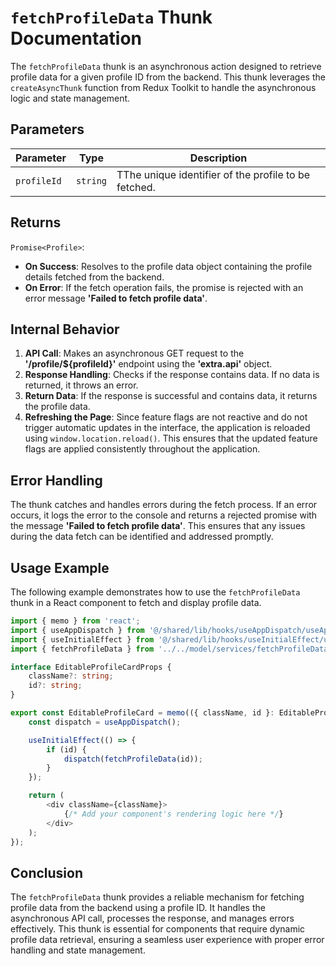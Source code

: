 #  `fetchProfileData` Thunk Documentation

The `fetchProfileData`  thunk is an asynchronous action designed to retrieve profile data for a given profile ID from the backend. 
This thunk leverages the `createAsyncThunk` function from Redux Toolkit to handle the asynchronous logic and state management.

## Parameters

| Parameter  | Type                    | Description                                     |
|------------|-------------------------|-------------------------------------------------|
| `profileId`   | `string`                | TThe unique identifier of the profile to be fetched. |

## Returns

`Promise<Profile>`: 
- **On Success**: Resolves to the profile data object containing the profile details fetched from the backend.
- **On Error**: If the fetch operation fails, the promise is rejected with an error message **'Failed to fetch profile data'**.



## Internal Behavior
1. **API Call**: Makes an asynchronous GET request to the **'/profile/${profileId}'** endpoint using the **'extra.api'** object.
2. **Response Handling**: Checks if the response contains data. If no data is returned, it throws an error.
3. **Return Data**: If the response is successful and contains data, it returns the profile data.
4. **Refreshing the Page**: Since feature flags are not reactive and do not trigger automatic updates in the interface, the application is reloaded using `window.location.reload()`. This ensures that the updated feature flags are applied consistently throughout the application.

## Error Handling

The thunk catches and handles errors during the fetch process. If an error occurs, it logs the error to the console and returns a rejected promise with the message **'Failed to fetch profile data'**. This ensures that any issues during the data fetch can be identified and addressed promptly.

## Usage Example
The following example demonstrates how to use the `fetchProfileData` thunk in a React component to fetch and display profile data.

```typescript jsx
import { memo } from 'react';
import { useAppDispatch } from '@/shared/lib/hooks/useAppDispatch/useAppDispatch';
import { useInitialEffect } from '@/shared/lib/hooks/useInitialEffect/useInitialEffect';
import { fetchProfileData } from '../../model/services/fetchProfileData/fetchProfileData';

interface EditableProfileCardProps {
    className?: string;
    id?: string;
}

export const EditableProfileCard = memo(({ className, id }: EditableProfileCardProps) => {
    const dispatch = useAppDispatch();

    useInitialEffect(() => {
        if (id) {
            dispatch(fetchProfileData(id));
        }
    });

    return (
        <div className={className}>
            {/* Add your component's rendering logic here */}
        </div>
    );
});
```

## Conclusion 
The `fetchProfileData` thunk provides a reliable mechanism for fetching profile data from the backend using a profile ID. It handles the asynchronous API call, processes the response, and manages errors effectively. This thunk is essential for components that require dynamic profile data retrieval, ensuring a seamless user experience with proper error handling and state management.
